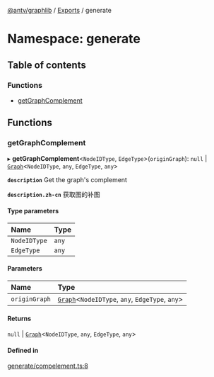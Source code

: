 [@antv/graphlib](../README.md) / [Exports](../modules.md) / generate

# Namespace: generate

## Table of contents

### Functions

- [getGraphComplement](generate.md#getgraphcomplement)

## Functions

### getGraphComplement

▸ **getGraphComplement**<`NodeIDType`, `EdgeType`\>(`originGraph`): ``null`` \| [`Graph`](../classes/Graph.md)<`NodeIDType`, `any`, `EdgeType`, `any`\>

**`description`** Get the graph's complement

**`description.zh-cn`** 获取图的补图

#### Type parameters

| Name | Type |
| :------ | :------ |
| `NodeIDType` | `any` |
| `EdgeType` | `any` |

#### Parameters

| Name | Type |
| :------ | :------ |
| `originGraph` | [`Graph`](../classes/Graph.md)<`NodeIDType`, `any`, `EdgeType`, `any`\> |

#### Returns

``null`` \| [`Graph`](../classes/Graph.md)<`NodeIDType`, `any`, `EdgeType`, `any`\>

#### Defined in

[generate/compelement.ts:8](https://github.com/antvis/graphlib/blob/7513e82/src/generate/compelement.ts#L8)
